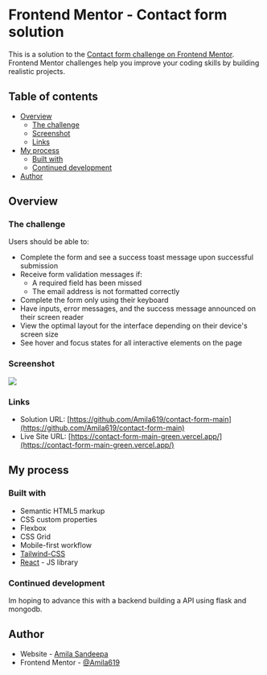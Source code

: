 # Frontend Mentor - Contact form solution

This is a solution to the [Contact form challenge on Frontend Mentor](https://www.frontendmentor.io/challenges/contact-form--G-hYlqKJj). Frontend Mentor challenges help you improve your coding skills by building realistic projects. 

## Table of contents

- [Overview](#overview)
  - [The challenge](#the-challenge)
  - [Screenshot](#screenshot)
  - [Links](#links)
- [My process](#my-process)
  - [Built with](#built-with)
  - [Continued development](#continued-development)
- [Author](#author)

## Overview

### The challenge

Users should be able to:

- Complete the form and see a success toast message upon successful submission
- Receive form validation messages if:
  - A required field has been missed
  - The email address is not formatted correctly
- Complete the form only using their keyboard
- Have inputs, error messages, and the success message announced on their screen reader
- View the optimal layout for the interface depending on their device's screen size
- See hover and focus states for all interactive elements on the page

### Screenshot

![](./screenshot.jpg)

### Links

- Solution URL: [https://github.com/Amila619/contact-form-main](https://github.com/Amila619/contact-form-main)
- Live Site URL: [https://contact-form-main-green.vercel.app/](https://contact-form-main-green.vercel.app/)

## My process

### Built with

- Semantic HTML5 markup
- CSS custom properties
- Flexbox
- CSS Grid
- Mobile-first workflow
- [Tailwind-CSS]()
- [React](https://reactjs.org/) - JS library

### Continued development

Im hoping to advance this with a backend building a API using flask and mongodb.

## Author

- Website - [Amila Sandeepa](https://github.com/Amila619)
- Frontend Mentor - [@Amila619](https://www.frontendmentor.io/profile/Amila619)
